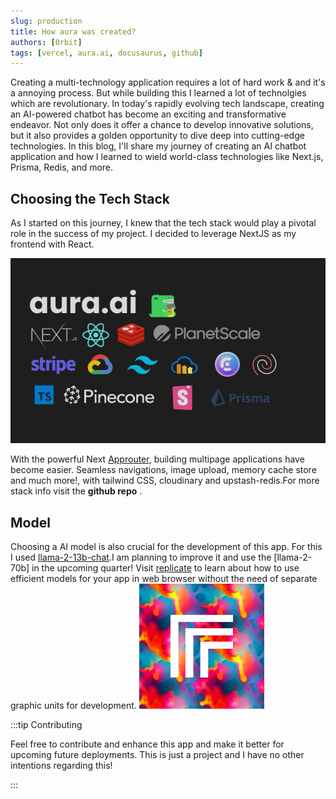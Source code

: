 ```yaml
---
slug: production
title: How aura was created?
authors: [0rbit]
tags: [vercel, aura.ai, docusaurus, github]
---
```


Creating a multi-technology application requires a lot of hard work &
and it's a annoying process. But while building this I learned a lot of technolgies which are revolutionary. In today's rapidly evolving tech landscape, creating an AI-powered chatbot has become an exciting and transformative endeavor. Not only does it offer a chance to develop innovative solutions, but it also provides a golden opportunity to dive deep into cutting-edge technologies. In this blog, I'll share my journey of creating an AI chatbot application and how I learned to wield world-class technologies like Next.js, Prisma, Redis, and more.

## Choosing the Tech Stack
As I started on this journey, I knew that the tech stack would play a pivotal role in the success of my project. I decided to leverage NextJS as my frontend with React.

![TechStack](./assets/blog.png)

With the powerful Next [Approuter](https://nextjs.org/docs/app), building multipage applications have become easier. Seamless navigations, image upload, memory cache store and much more!, with tailwind CSS, cloudinary and upstash-redis.For more stack info visit the **github repo** .

## Model

Choosing a AI model is also crucial for the development of this app. For this I used [llama-2-13b-chat](https://replicate.com/a16z-infra/llama-2-13b-chat).I am planning to improve it and use the [llama-2-70b] in the upcoming quarter!
Visit [replicate](https://replicate.com) to learn about how to use efficient models for your app in web browser without the need of separate graphic units for development.
![replicate](./assets/replicate.png)

:::tip Contributing

Feel free to contribute and enhance this app and make it better for upcoming future deployments. This is just a project and I have no other intentions regarding this!

:::



